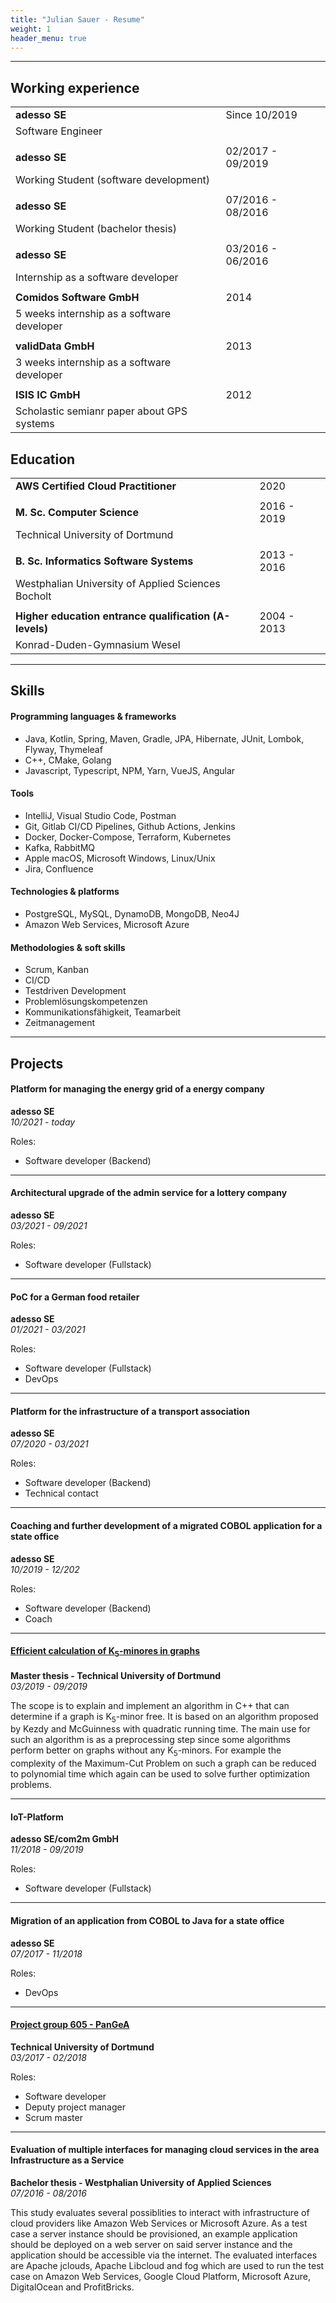 ```yaml
---
title: "Julian Sauer - Resume"
weight: 1
header_menu: true
---
```

------------------------------------------------------------------------------------------------------

## Working experience
|                                            |                   |
| ------------------------------------------ | ----------------- |
| **adesso SE**                              | Since 10/2019     |
| Software Engineer                          |                   |
|                                            |                   |
| **adesso SE**                              | 02/2017 - 09/2019 |
| Working Student (software development)     |                   |
|                                            |                   |
| **adesso SE**                              | 07/2016 - 08/2016 |
| Working Student (bachelor thesis)          |                   |
|                                            |                   |
| **adesso SE**                              | 03/2016 - 06/2016 |
| Internship as a software developer         |                   |
|                                            |                   |
| **Comidos Software GmbH**                  | 2014              |
| 5 weeks internship as a software developer |                   |
|                                            |                   |
| **validData GmbH**                         | 2013              |
| 3 weeks internship as a software developer |                   |
|                                            |                   |
| **ISIS IC GmbH**                           | 2012              |
| Scholastic semianr paper about GPS systems |                   |


## Education
|                                                        |             |
| ------------------------------------------------------ | ----------- |
| **AWS Certified Cloud Practitioner**                   | 2020        |
|                                                        |             |
| **M. Sc. Computer Science**                            | 2016 - 2019 |
| Technical University of Dortmund                          |             |
|                                                        |             |
| **B. Sc. Informatics Software Systems**                | 2013 - 2016 |
| Westphalian University of Applied Sciences Bocholt     |             |
|                                                        |             |
| **Higher education entrance qualification (A-levels)** | 2004 - 2013 |
| Konrad-Duden-Gymnasium Wesel                           |             |




------------------------------------------------------------------------------------------------------

## Skills

#### Programming languages & frameworks
- Java, Kotlin, Spring, Maven, Gradle, JPA, Hibernate, JUnit, Lombok, Flyway, Thymeleaf
- C++, CMake, Golang
- Javascript, Typescript, NPM, Yarn, VueJS, Angular

#### Tools
- IntelliJ, Visual Studio Code, Postman
- Git, Gitlab CI/CD Pipelines, Github Actions, Jenkins
- Docker, Docker-Compose, Terraform, Kubernetes
- Kafka, RabbitMQ
- Apple macOS, Microsoft Windows, Linux/Unix
- Jira, Confluence

#### Technologies & platforms
- PostgreSQL, MySQL, DynamoDB, MongoDB, Neo4J
- Amazon Web Services, Microsoft Azure

#### Methodologies & soft skills
- Scrum, Kanban
- CI/CD
- Testdriven Development
- Problemlösungskompetenzen
- Kommunikationsfähigkeit, Teamarbeit
- Zeitmanagement

------------------------------------------------------------------------------------------------------

## Projects

#### Platform for managing the energy grid of a energy company
**adesso SE**  
*10/2021 - today*

Roles:
- Software developer (Backend)

------------------------------------------------------------------------------------------------------

#### Architectural upgrade of the admin service for a lottery company
**adesso SE**  
*03/2021 - 09/2021*

Roles:
- Software developer (Fullstack)

------------------------------------------------------------------------------------------------------

#### PoC for a German food retailer
**adesso SE**  
*01/2021 - 03/2021*

Roles:
- Software developer (Fullstack)
- DevOps

------------------------------------------------------------------------------------------------------

#### Platform for the infrastructure of a transport association
**adesso SE**  
*07/2020 - 03/2021*

Roles:
- Software developer (Backend)
- Technical contact

------------------------------------------------------------------------------------------------------

#### Coaching and further development of a migrated COBOL application for a state office
**adesso SE**  
*10/2019 - 12/202*

Roles:
- Software developer (Backend)
- Coach

------------------------------------------------------------------------------------------------------

#### [Efficient calculation of K<sub>5</sub>-minores in graphs](https://github.com/JulianSauer/Effiziente-Berechnung-von-K5-Minoren-in-Graphen/raw/master/main.pdf)
**Master thesis - Technical University of Dortmund**  
*03/2019 - 09/2019*  

The scope is to explain and implement an algorithm in C++ that can determine if a graph is K<sub>5</sub>-minor free.
It is based on an algorithm proposed by Kezdy and McGuinness with quadratic running time.
The main use for such an algorithm is as a preprocessing step since some algorithms perform better on graphs without any K<sub>5</sub>-minors.
For example the complexity of the Maximum-Cut Problem on such a graph can be reduced to polynomial time which again can be used to solve further optimization problems.

------------------------------------------------------------------------------------------------------

#### IoT-Platform
**adesso SE/com2m GmbH**  
*11/2018 - 09/2019*

Roles:
- Software developer (Fullstack)

------------------------------------------------------------------------------------------------------

#### Migration of an application from COBOL to Java for a state office
**adesso SE**  
*07/2017 - 11/2018*

Roles:
- DevOps

------------------------------------------------------------------------------------------------------

#### [Project group 605 - PanGeA](https://ls11-www.cs.tu-dortmund.de/fischer/teaching/pg-pangea)
**Technical University of Dortmund**  
*03/2017 - 02/2018*

Roles:
- Software developer
- Deputy project manager
- Scrum master

------------------------------------------------------------------------------------------------------

#### Evaluation of multiple interfaces for managing cloud services in the area Infrastructure as a Service
**Bachelor thesis - Westphalian University of Applied Sciences**  
*07/2016 - 08/2016*

This study evaluates several possiblities to interact with infrastructure of cloud providers like Amazon Web Services or Microsoft Azure.
As a test case a server instance should be provisioned, an example application should be deployed on a web server on said server instance and the application should be accessible via the internet.
The evaluated interfaces are Apache jclouds, Apache Libcloud and fog which are used to run the test case on Amazon Web Services, Google Cloud Platform, Microsoft Azure, DigitalOcean and ProfitBricks.
